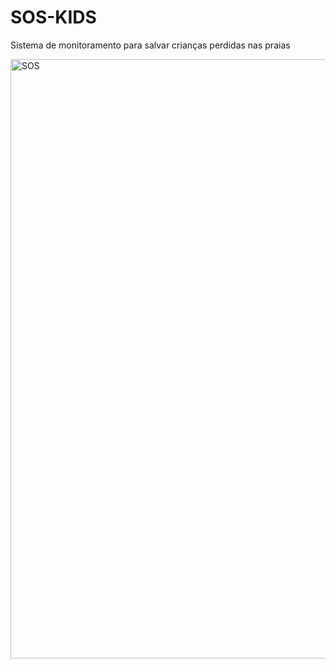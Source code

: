 # SOS-KIDS
Sistema de monitoramento para salvar crianças perdidas nas praias 


<img width="959" alt="SOS" src="https://github.com/user-attachments/assets/d3eec0bc-78a7-49cf-b1a3-8ab906298be3">


